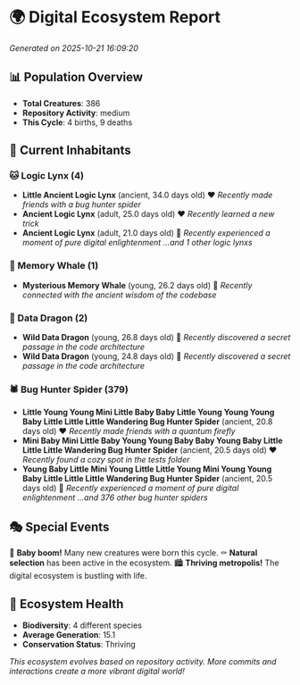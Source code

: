 # 🌍 Digital Ecosystem Report
*Generated on 2025-10-21 16:09:20*

## 📊 Population Overview
- **Total Creatures**: 386
- **Repository Activity**: medium
- **This Cycle**: 4 births, 9 deaths

## 👥 Current Inhabitants

### 🐱 Logic Lynx (4)
- **Little Ancient Logic Lynx** (ancient, 34.0 days old) ❤️
  *Recently made friends with a bug hunter spider*
- **Ancient Logic Lynx** (adult, 25.0 days old) ❤️
  *Recently learned a new trick*
- **Ancient Logic Lynx** (adult, 21.0 days old) 💛
  *Recently experienced a moment of pure digital enlightenment*
  *...and 1 other logic lynxs*

### 🐋 Memory Whale (1)
- **Mysterious Memory Whale** (young, 26.2 days old) 💚
  *Recently connected with the ancient wisdom of the codebase*

### 🐉 Data Dragon (2)
- **Wild Data Dragon** (young, 26.8 days old) 💚
  *Recently discovered a secret passage in the code architecture*
- **Wild Data Dragon** (young, 24.8 days old) 💛
  *Recently discovered a secret passage in the code architecture*

### 🕷️ Bug Hunter Spider (379)
- **Little Young Young Mini Little Baby Baby Little Young Young Young Baby Little Little Little Wandering Bug Hunter Spider** (ancient, 20.8 days old) ❤️
  *Recently made friends with a quantum firefly*
- **Mini Baby Mini Little Baby Young Young Baby Baby Young Baby Little Little Little Wandering Bug Hunter Spider** (ancient, 20.5 days old) ❤️
  *Recently found a cozy spot in the tests folder*
- **Young Baby Little Mini Young Little Little Young Mini Young Young Baby Little Little Little Wandering Bug Hunter Spider** (ancient, 20.5 days old) 💛
  *Recently experienced a moment of pure digital enlightenment*
  *...and 376 other bug hunter spiders*

## 🎭 Special Events

🎉 **Baby boom!** Many new creatures were born this cycle.
⚰️ **Natural selection** has been active in the ecosystem.
🏙️ **Thriving metropolis!** The digital ecosystem is bustling with life.

## 🔬 Ecosystem Health
- **Biodiversity**: 4 different species
- **Average Generation**: 15.1
- **Conservation Status**: Thriving

*This ecosystem evolves based on repository activity. More commits and interactions create a more vibrant digital world!*